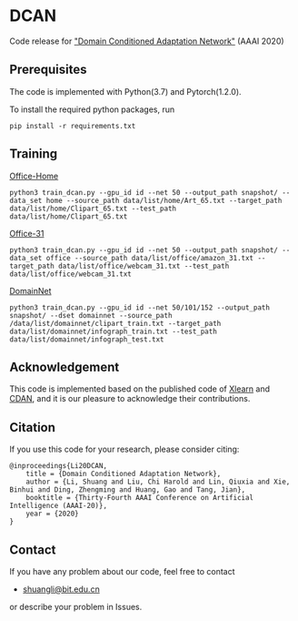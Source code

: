 # DCAN
Code release for ["Domain Conditioned Adaptation Network"](https://arxiv.org/pdf/2005.06717) (AAAI 2020)

## Prerequisites
The code is implemented with Python(3.7) and Pytorch(1.2.0).

To install the required python packages, run

```pip install -r requirements.txt ```

## Training
[Office-Home](http://hemanthdv.org/OfficeHome-Dataset/)
```
python3 train_dcan.py --gpu_id id --net 50 --output_path snapshot/ --data_set home --source_path data/list/home/Art_65.txt --target_path data/list/home/Clipart_65.txt --test_path data/list/home/Clipart_65.txt
```

[Office-31](https://people.eecs.berkeley.edu/~jhoffman/domainadapt/)
```
python3 train_dcan.py --gpu_id id --net 50 --output_path snapshot/ --data_set office --source_path data/list/office/amazon_31.txt --target_path data/list/office/webcam_31.txt --test_path data/list/office/webcam_31.txt
```

[DomainNet](http://ai.bu.edu/M3SDA/)
```
python3 train_dcan.py --gpu_id id --net 50/101/152 --output_path snapshot/ --dset domainnet --source_path /data/list/domainnet/clipart_train.txt --target_path data/list/domainnet/infograph_train.txt --test_path data/list/domainnet/infograph_test.txt
```

## Acknowledgement
This code is implemented based on the published code of [Xlearn](https://github.com/thuml/Xlearn) and [CDAN](https://github.com/thuml/CDAN), and it is our pleasure to acknowledge their contributions.

## Citation
If you use this code for your research, please consider citing:
```
@inproceedings{Li20DCAN,
    title = {Domain Conditioned Adaptation Network},
    author = {Li, Shuang and Liu, Chi Harold and Lin, Qiuxia and Xie, Binhui and Ding, Zhengming and Huang, Gao and Tang, Jian},
    booktitle = {Thirty-Fourth AAAI Conference on Artificial Intelligence (AAAI-20)},    
    year = {2020}
}
```

## Contact
If you have any problem about our code, feel free to contact
- shuangli@bit.edu.cn

or describe your problem in Issues.
